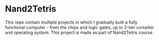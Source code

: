# Nand2Tetris
This repo contain multiple projects in which I gradually built a fully functional computer - from the chips and logic gates, up to 2-tier compiler and operating system.
This project is made as part of Nand2Tetris course
